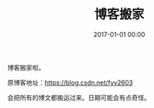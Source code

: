 ﻿---
layout: post
title: 博客搬家
date: 2017-01-01 00:00
img: https://vexoben.github.io/oi-blog/assets/images/Blog/博客搬家.jpg
---

博客搬家啦。
 
原博客地址：<a href="https://blog.csdn.net/fyy2603  ">https://blog.csdn.net/fyy2603  </a>

会把所有的博文都搬运过来。日期可能会有点奇怪。
